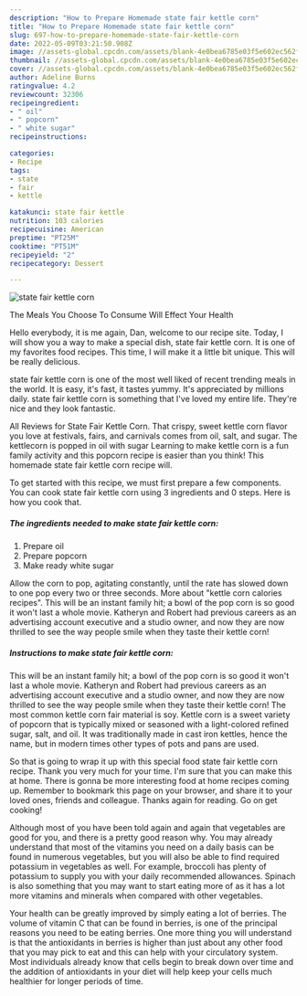 ```yaml
---
description: "How to Prepare Homemade state fair kettle corn"
title: "How to Prepare Homemade state fair kettle corn"
slug: 697-how-to-prepare-homemade-state-fair-kettle-corn
date: 2022-05-09T03:21:50.908Z
image: //assets-global.cpcdn.com/assets/blank-4e0bea6785e03f5e602ec562f230caae08da540cada707380b4fe1bbebba43da.png
thumbnail: //assets-global.cpcdn.com/assets/blank-4e0bea6785e03f5e602ec562f230caae08da540cada707380b4fe1bbebba43da.png
cover: //assets-global.cpcdn.com/assets/blank-4e0bea6785e03f5e602ec562f230caae08da540cada707380b4fe1bbebba43da.png
author: Adeline Burns
ratingvalue: 4.2
reviewcount: 32306
recipeingredient:
- " oil"
- " popcorn"
- " white sugar"
recipeinstructions:

categories:
- Recipe
tags:
- state
- fair
- kettle

katakunci: state fair kettle 
nutrition: 103 calories
recipecuisine: American
preptime: "PT25M"
cooktime: "PT51M"
recipeyield: "2"
recipecategory: Dessert

---
```



![state fair kettle corn](//assets-global.cpcdn.com/assets/blank-4e0bea6785e03f5e602ec562f230caae08da540cada707380b4fe1bbebba43da.png)

The Meals You Choose To Consume Will Effect Your Health

Hello everybody, it is me again, Dan, welcome to our recipe site. Today, I will show you a way to make a special dish, state fair kettle corn. It is one of my favorites food recipes. This time, I will make it a little bit unique. This will be really delicious.

state fair kettle corn is one of the most well liked of recent trending meals in the world. It is easy, it's fast, it tastes yummy. It's appreciated by millions daily. state fair kettle corn is something that I've loved my entire life. They're nice and they look fantastic.

All Reviews for State Fair Kettle Corn. That crispy, sweet kettle corn flavor you love at festivals, fairs, and carnivals comes from oil, salt, and sugar. The kettlecorn is popped in oil with sugar Learning to make kettle corn is a fun family activity and this popcorn recipe is easier than you think! This homemade state fair kettle corn recipe will.


To get started with this recipe, we must first prepare a few components. You can cook state fair kettle corn using 3 ingredients and 0 steps. Here is how you cook that.

<!--inarticleads1-->

##### The ingredients needed to make state fair kettle corn:

1. Prepare  oil
1. Prepare  popcorn
1. Make ready  white sugar


Allow the corn to pop, agitating constantly, until the rate has slowed down to one pop every two or three seconds. More about &#34;kettle corn calories recipes&#34;. This will be an instant family hit; a bowl of the pop corn is so good it won&#39;t last a whole movie. Katheryn and Robert had previous careers as an advertising account executive and a studio owner, and now they are now thrilled to see the way people smile when they taste their kettle corn! 

<!--inarticleads2-->

##### Instructions to make state fair kettle corn:



This will be an instant family hit; a bowl of the pop corn is so good it won&#39;t last a whole movie. Katheryn and Robert had previous careers as an advertising account executive and a studio owner, and now they are now thrilled to see the way people smile when they taste their kettle corn! The most common kettle corn fair material is soy. Kettle corn is a sweet variety of popcorn that is typically mixed or seasoned with a light-colored refined sugar, salt, and oil. It was traditionally made in cast iron kettles, hence the name, but in modern times other types of pots and pans are used. 

So that is going to wrap it up with this special food state fair kettle corn recipe. Thank you very much for your time. I'm sure that you can make this at home. There is gonna be more interesting food at home recipes coming up. Remember to bookmark this page on your browser, and share it to your loved ones, friends and colleague. Thanks again for reading. Go on get cooking!

Although most of you have been told again and again that vegetables are good for you, and there is a pretty good reason why. You may already understand that most of the vitamins you need on a daily basis can be found in numerous vegetables, but you will also be able to find required potassium in vegetables as well. For example, broccoli has plenty of potassium to supply you with your daily recommended allowances. Spinach is also something that you may want to start eating more of as it has a lot more vitamins and minerals when compared with other vegetables.

Your health can be greatly improved by simply eating a lot of berries. The volume of vitamin C that can be found in berries, is one of the principal reasons you need to be eating berries. One more thing you will understand is that the antioxidants in berries is higher than just about any other food that you may pick to eat and this can help with your circulatory system. Most individuals already know that cells begin to break down over time and the addition of antioxidants in your diet will help keep your cells much healthier for longer periods of time.
